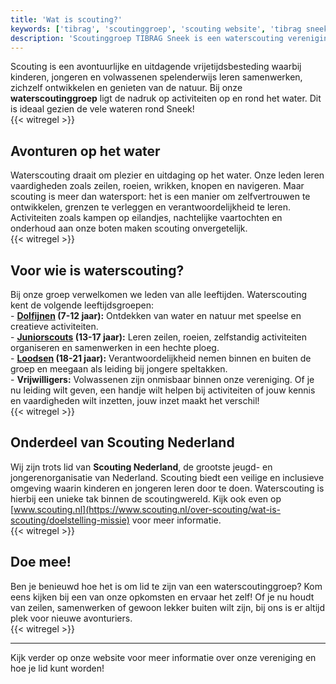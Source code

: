 ```yaml
---
title: 'Wat is scouting?'
keywords: ['tibrag', 'scoutinggroep', 'scouting website', 'tibrag sneek', 'tibrag startpagina', 'scouting startpagina', 'scouting nederland', 'water scouting', 'scouting activiteiten', 'scouting boot', 'scouting clubhuis', 'leeftijd scouting', 'scouting voor volwassenen', 'scouting groepen nederland']
description: 'Scoutinggroep TIBRAG Sneek is een waterscouting vereniging van Scouting Nederland, maar wat is scouting eigenlijk? Hier leggen we dat uit.'
---
```


Scouting is een avontuurlijke en uitdagende vrijetijdsbesteding waarbij kinderen, jongeren en volwassenen spelenderwijs leren samenwerken, zichzelf ontwikkelen en genieten van de natuur. Bij onze **waterscoutinggroep** ligt de nadruk op activiteiten op en rond het water. Dit is ideaal gezien de vele wateren rond Sneek!  
{{< witregel >}}

## Avonturen op het water

Waterscouting draait om plezier en uitdaging op het water. Onze leden leren vaardigheden zoals zeilen, roeien, wrikken, knopen en navigeren. Maar scouting is meer dan watersport: het is een manier om zelfvertrouwen te ontwikkelen, grenzen te verleggen en verantwoordelijkheid te leren. Activiteiten zoals kampen op eilandjes, nachtelijke vaartochten en onderhoud aan onze boten maken scouting onvergetelijk.  
{{< witregel >}}

## Voor wie is waterscouting?

Bij onze groep verwelkomen we leden van alle leeftijden. Waterscouting kent de volgende leeftijdsgroepen:  
\- **[Dolfijnen](https://www.tibrag.nl/leden/dolfijnen/) (7-12 jaar):** Ontdekken van water en natuur met speelse en creatieve activiteiten.  
\- **[Juniorscouts](https://www.tibrag.nl/leden/juniorscouts/) (13-17 jaar):** Leren zeilen, roeien, zelfstandig activiteiten organiseren en samenwerken in een hechte ploeg.  
\- **[Loodsen](https://www.tibrag.nl/leden/loodsen/) (18-21 jaar):** Verantwoordelijkheid nemen binnen en buiten de groep en meegaan als leiding bij jongere speltakken.  
\- **Vrijwilligers:** Volwassenen zijn onmisbaar binnen onze vereniging. Of je nu leiding wilt geven, een handje wilt helpen bij activiteiten of jouw kennis en vaardigheden wilt inzetten, jouw inzet maakt het verschil!  
{{< witregel >}}

## Onderdeel van Scouting Nederland

Wij zijn trots lid van **Scouting Nederland**, de grootste jeugd- en jongerenorganisatie van Nederland. Scouting biedt een veilige en inclusieve omgeving waarin kinderen en jongeren leren door te doen. Waterscouting is hierbij een unieke tak binnen de scoutingwereld. Kijk ook even op [www.scouting.nl](https://www.scouting.nl/over-scouting/wat-is-scouting/doelstelling-missie) voor meer informatie.  
{{< witregel >}}

## Doe mee!

Ben je benieuwd hoe het is om lid te zijn van een waterscoutinggroep? Kom eens kijken bij een van onze opkomsten en ervaar het zelf! Of je nu houdt van zeilen, samenwerken of gewoon lekker buiten wilt zijn, bij ons is er altijd plek voor nieuwe avonturiers.  
{{< witregel >}}

---

Kijk verder op onze website voor meer informatie over onze vereniging en hoe je lid kunt worden!
